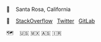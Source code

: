 📍 &nbsp;&nbsp; Santa Rosa, California

🔗 &nbsp;&nbsp; [StackOverflow](https://stackoverflow.com/users/9470327/cyrus) &nbsp; [Twitter](https://x.com/cyru5cuenca) &nbsp; [GitLab](https://gitlab.alpinelinux.org/cyruscuenca)

🗺 &nbsp;&nbsp; 🇺🇸 🇲🇽 🇦🇸 🇮🇷


<!--
**cyruscuenca/cyruscuenca** is a ✨ _special_ ✨ repository because its `README.md` (this file) appears on your GitHub profile.

Here are some ideas to get you started:

- 🔭 I’m currently working on ...
- 🌱 I’m currently learning ...
- 👯 I’m looking to collaborate on ...
- 🤔 I’m looking for help with ...
- 💬 Ask me about ...
- 📫 How to reach me: ...
- 😄 Pronouns: ...
- ⚡ Fun fact: ...
-->
